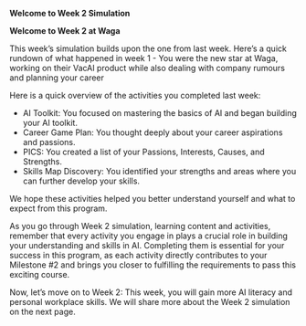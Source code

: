 **Welcome to Week 2 Simulation**

**Welcome to Week 2 at Waga**

This week’s simulation builds upon the one from last week. Here’s a quick rundown of what happened in week 1 - You were the new star at Waga, working on their VacAI product while also dealing with company rumours and planning your career  

Here is a quick overview of the activities you completed last week: 

+ AI Toolkit: You focused on mastering the basics of AI and began building your AI toolkit. 
+ Career Game Plan: You thought deeply about your career aspirations and passions. 
+ PICS: You created a list of your Passions, Interests, Causes, and Strengths. 
+ Skills Map Discovery: You identified your strengths and areas where you can further develop your skills. 

We hope these activities helped you better understand yourself and what to expect from this program.

As you go through Week 2 simulation, learning content and activities, remember that every activity you engage in plays a crucial role in building your understanding and skills in AI. Completing them is essential for your success in this program, as each activity directly contributes to your Milestone #2 and brings you closer to fulfilling the requirements to pass this exciting course.

Now, let’s move on to Week 2: This week, you will gain more AI literacy and personal workplace skills. We will share more about the Week 2 simulation on the next page.

